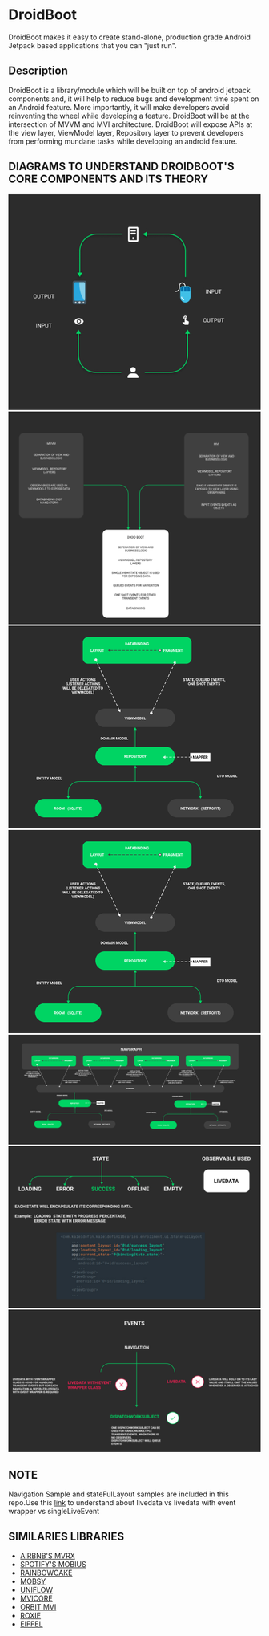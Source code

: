 # DroidBoot
DroidBoot makes it easy to create stand-alone, production grade Android Jetpack based applications that you can "just run".



## Description
  DroidBoot is a library/module which will be built on top of android jetpack components and, it will help to reduce bugs and development time spent on an Android feature. More importantly, it will make developers avoid reinventing the wheel while developing a feature. DroidBoot will be at the intersection of MVVM and MVI architecture.
 DroidBoot will expose APIs at the view layer, ViewModel layer, Repository layer to prevent developers from performing mundane tasks while developing an android feature.



## DIAGRAMS TO UNDERSTAND DROIDBOOT'S CORE COMPONENTS AND ITS THEORY
<img src="./droidBoot assets/MVI.jpg">
<img src="./droidBoot assets/droidboot-arch.jpg">
<img src="./droidBoot assets/simple-arch-diagram.jpg">
<img src="./droidBoot assets/simple-arch-diagram.jpg">
<img src="./droidBoot assets/complex-arch.jpg">
<img src="./droidBoot assets/statefullayout.jpg">
<img src="./droidBoot assets/events.jpg">

## NOTE
   Navigation Sample and stateFulLayout samples are included in this repo.Use this  [link](https://github.com/nirmaljeffrey/SingleLiveEvent-EventWrapper-LiveData) to understand about livedata vs livedata with event wrapper vs singleLiveEvent

## SIMILARIES LIBRARIES
* [AIRBNB'S MVRX](https://github.com/airbnb/MvRx)
* [SPOTIFY'S MOBIUS](https://github.com/spotify/mobius)
* [RAINBOWCAKE](https://rainbowcake.dev/)
* [MOBSY](https://github.com/sockeqwe/mosby)
* [UNIFLOW](https://github.com/uniflow-kt/uniflow-kt)
* [MVICORE](https://github.com/badoo/MVICore)
* [ORBIT MVI](https://github.com/babylonhealth/orbit-mvi)
* [ROXIE](https://github.com/ww-tech/roxie)
* [EIFFEL](https://github.com/etiennelenhart/Eiffel)
